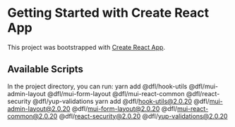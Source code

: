 # Getting Started with Create React App

This project was bootstrapped with [Create React App](https://github.com/facebook/create-react-app).



## Available Scripts

In the project directory, you can run:
yarn add @dfl/hook-utils @dfl/mui-admin-layout @dfl/mui-form-layout @dfl/mui-react-common @dfl/react-security @dfl/yup-validations
yarn add @dfl/hook-utils@2.0.20 @dfl/mui-admin-layout@2.0.20 @dfl/mui-form-layout@2.0.20 @dfl/mui-react-common@2.0.20 @dfl/react-security@2.0.20 @dfl/yup-validations@2.0.20


